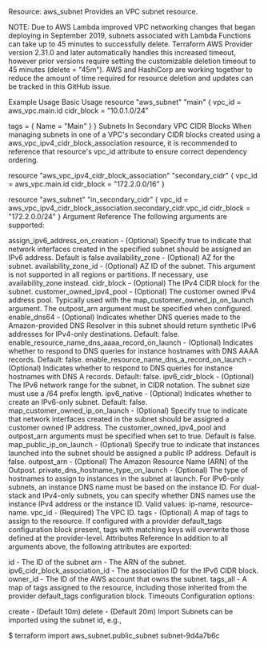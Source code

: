 Resource: aws_subnet
Provides an VPC subnet resource.

NOTE:
Due to AWS Lambda improved VPC networking changes that began deploying in September 2019, subnets associated with Lambda Functions can take up to 45 minutes to successfully delete. Terraform AWS Provider version 2.31.0 and later automatically handles this increased timeout, however prior versions require setting the customizable deletion timeout to 45 minutes (delete = "45m"). AWS and HashiCorp are working together to reduce the amount of time required for resource deletion and updates can be tracked in this GitHub issue.

Example Usage
Basic Usage
resource "aws_subnet" "main" {
  vpc_id     = aws_vpc.main.id
  cidr_block = "10.0.1.0/24"

  tags = {
    Name = "Main"
  }
}
Subnets In Secondary VPC CIDR Blocks
When managing subnets in one of a VPC's secondary CIDR blocks created using a aws_vpc_ipv4_cidr_block_association resource, it is recommended to reference that resource's vpc_id attribute to ensure correct dependency ordering.

resource "aws_vpc_ipv4_cidr_block_association" "secondary_cidr" {
  vpc_id     = aws_vpc.main.id
  cidr_block = "172.2.0.0/16"
}

resource "aws_subnet" "in_secondary_cidr" {
  vpc_id     = aws_vpc_ipv4_cidr_block_association.secondary_cidr.vpc_id
  cidr_block = "172.2.0.0/24"
}
Argument Reference
The following arguments are supported:

assign_ipv6_address_on_creation - (Optional) Specify true to indicate that network interfaces created in the specified subnet should be assigned an IPv6 address. Default is false
availability_zone - (Optional) AZ for the subnet.
availability_zone_id - (Optional) AZ ID of the subnet. This argument is not supported in all regions or partitions. If necessary, use availability_zone instead.
cidr_block - (Optional) The IPv4 CIDR block for the subnet.
customer_owned_ipv4_pool - (Optional) The customer owned IPv4 address pool. Typically used with the map_customer_owned_ip_on_launch argument. The outpost_arn argument must be specified when configured.
enable_dns64 - (Optional) Indicates whether DNS queries made to the Amazon-provided DNS Resolver in this subnet should return synthetic IPv6 addresses for IPv4-only destinations. Default: false.
enable_resource_name_dns_aaaa_record_on_launch - (Optional) Indicates whether to respond to DNS queries for instance hostnames with DNS AAAA records. Default: false.
enable_resource_name_dns_a_record_on_launch - (Optional) Indicates whether to respond to DNS queries for instance hostnames with DNS A records. Default: false.
ipv6_cidr_block - (Optional) The IPv6 network range for the subnet, in CIDR notation. The subnet size must use a /64 prefix length.
ipv6_native - (Optional) Indicates whether to create an IPv6-only subnet. Default: false.
map_customer_owned_ip_on_launch - (Optional) Specify true to indicate that network interfaces created in the subnet should be assigned a customer owned IP address. The customer_owned_ipv4_pool and outpost_arn arguments must be specified when set to true. Default is false.
map_public_ip_on_launch - (Optional) Specify true to indicate that instances launched into the subnet should be assigned a public IP address. Default is false.
outpost_arn - (Optional) The Amazon Resource Name (ARN) of the Outpost.
private_dns_hostname_type_on_launch - (Optional) The type of hostnames to assign to instances in the subnet at launch. For IPv6-only subnets, an instance DNS name must be based on the instance ID. For dual-stack and IPv4-only subnets, you can specify whether DNS names use the instance IPv4 address or the instance ID. Valid values: ip-name, resource-name.
vpc_id - (Required) The VPC ID.
tags - (Optional) A map of tags to assign to the resource. If configured with a provider default_tags configuration block present, tags with matching keys will overwrite those defined at the provider-level.
Attributes Reference
In addition to all arguments above, the following attributes are exported:

id - The ID of the subnet
arn - The ARN of the subnet.
ipv6_cidr_block_association_id - The association ID for the IPv6 CIDR block.
owner_id - The ID of the AWS account that owns the subnet.
tags_all - A map of tags assigned to the resource, including those inherited from the provider default_tags configuration block.
Timeouts
Configuration options:

create - (Default 10m)
delete - (Default 20m)
Import
Subnets can be imported using the subnet id, e.g.,

$ terraform import aws_subnet.public_subnet subnet-9d4a7b6c